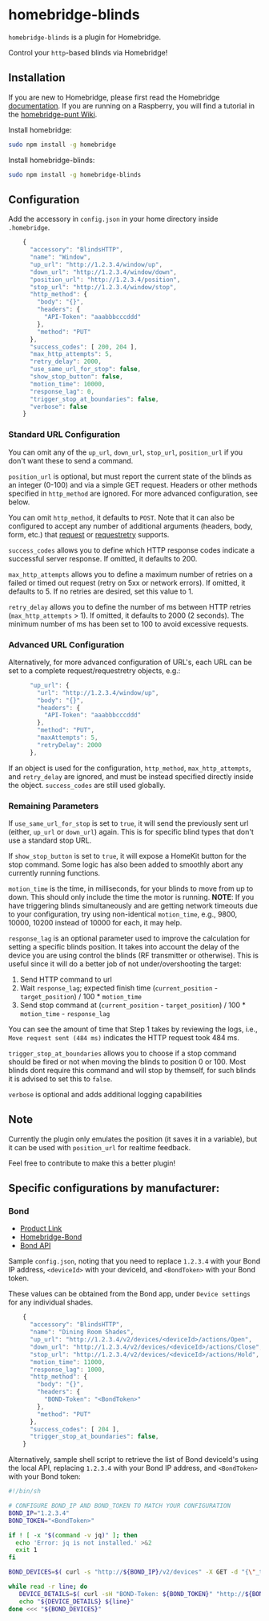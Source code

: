 # homebridge-blinds

`homebridge-blinds` is a plugin for Homebridge.

Control your `http`-based blinds via Homebridge!

## Installation

If you are new to Homebridge, please first read the Homebridge [documentation](https://www.npmjs.com/package/homebridge).
If you are running on a Raspberry, you will find a tutorial in the [homebridge-punt Wiki](https://github.com/cflurin/homebridge-punt/wiki/Running-Homebridge-on-a-Raspberry-Pi).

Install homebridge:
```sh
sudo npm install -g homebridge
```
Install homebridge-blinds:
```sh
sudo npm install -g homebridge-blinds
```

## Configuration

Add the accessory in `config.json` in your home directory inside `.homebridge`.

```js
    {
      "accessory": "BlindsHTTP",
      "name": "Window",
      "up_url": "http://1.2.3.4/window/up",
      "down_url": "http://1.2.3.4/window/down",
      "position_url": "http://1.2.3.4/position",
      "stop_url": "http://1.2.3.4/window/stop",
      "http_method": {
        "body": "{}",
        "headers": {
          "API-Token": "aaabbbcccddd"
        },
        "method": "PUT"
      },
      "success_codes": [ 200, 204 ],
      "max_http_attempts": 5,
      "retry_delay": 2000,
      "use_same_url_for_stop": false,
      "show_stop_button": false,
      "motion_time": 10000,
      "response_lag": 0,
      "trigger_stop_at_boundaries": false,
      "verbose": false
    }
```

### Standard URL Configuration

You can omit any of the `up_url`, `down_url`, `stop_url`, `position_url` if you don't want these to send a command.

`position_url` is optional, but must report the current state of the blinds as an integer (0-100) and via a simple GET request. Headers or other methods specified in `http_method` are ignored. For more advanced configuration, see below.

You can omit `http_method`, it defaults to `POST`. Note that it can also be configured to accept any number of additional arguments (headers, body, form, etc.) that [request](https://github.com/request/request) or [requestretry](https://github.com/FGRibreau/node-request-retry) supports.

`success_codes` allows you to define which HTTP response codes indicate a successful server response. If omitted, it defaults to 200.

`max_http_attempts` allows you to define a maximum number of retries on a failed or timed out request (retry on 5xx or network errors). If omitted, it defaults to 5. If no retries are desired, set this value to 1.

`retry_delay` allows you to define the number of ms between HTTP retries (`max_http_attempts` > 1). If omitted, it defaults to 2000 (2 seconds). The minimum number of ms has been set to 100 to avoid excessive requests.

### Advanced URL Configuration

Alternatively, for more advanced configuration of URL's, each URL can be set to a complete request/requestretry objects, e.g.:

```js
      "up_url": {
        "url": "http://1.2.3.4/window/up",
        "body": "{}",
        "headers": {
          "API-Token": "aaabbbcccddd"
        },
        "method": "PUT",
        "maxAttempts": 5,
        "retryDelay": 2000
      },
```

If an object is used for the configuration, `http_method`, `max_http_attempts`, and `retry_delay` are ignored, and must be instead specified directly inside the object. `success_codes` are still used globally.

### Remaining Parameters

If `use_same_url_for_stop` is set to `true`, it will send the previously sent url (either, `up_url` or `down_url`) again. This is for specific blind types that don't use a standard stop URL.

If `show_stop_button` is set to `true`, it will expose a HomeKit button for the stop command. Some logic has also been added to smoothly abort any currently running functions.

`motion_time` is the time, in milliseconds, for your blinds to move from up to down. This should only include the time the motor is running. **NOTE**: If you have triggering blinds simultaneously and are getting network timeouts due to your configuration, try using non-identical `motion_time`, e.g., 9800, 10000, 10200 instead of 10000 for each, it may help.

`response_lag` is an optional parameter used to improve the calculation for setting a specific blinds position. It takes into account the delay of the device you are using control the blinds (RF transmitter or otherwise). This is useful since it will do a better job of not under/overshooting the target:

1. Send HTTP command to url
2. Wait `response_lag`; expected finish time (`current_position` - `target_position`) / 100 * `motion_time`
3. Send stop command at (`current_position` - `target_position`) / 100 * `motion_time` - `response_lag`

You can see the amount of time that Step 1 takes by reviewing the logs, i.e., `Move request sent (484 ms)` indicates the HTTP request took 484 ms.

`trigger_stop_at_boundaries` allows you to choose if a stop command should be fired or not when moving the blinds to position 0 or 100.  Most blinds dont require this command and will stop by themself, for such blinds it is advised to set this to `false`.

`verbose` is optional and adds additional logging capabilities

## Note
Currently the plugin only emulates the position (it saves it in a variable), but it can be used with `position_url` for realtime feedback.

Feel free to contribute to make this a better plugin!

## Specific configurations by manufacturer:

### Bond

- [Product Link](https://bondhome.io/)
- [Homebridge-Bond](https://github.com/aarons22/homebridge-bond)
- [Bond API](http://docs-local.appbond.com/)

Sample `config.json`, noting that you need to replace `1.2.3.4` with your Bond IP address, `<deviceId>` with your deviceId, and `<BondToken>` with your Bond token. 

These values can be obtained from the Bond app, under `Device settings` for any individual shades.

```js
    {
      "accessory": "BlindsHTTP", 
      "name": "Dining Room Shades", 
      "up_url": "http://1.2.3.4/v2/devices/<deviceId>/actions/Open",
      "down_url": "http://1.2.3.4/v2/devices/<deviceId>/actions/Close", 
      "stop_url": "http://1.2.3.4/v2/devices/<deviceId>/actions/Hold", 
      "motion_time": 11000, 
      "response_lag": 1000, 
      "http_method": {
        "body": "{}", 
        "headers": {
          "BOND-Token": "<BondToken>"
        }, 
        "method": "PUT"
      }, 
      "success_codes": [ 204 ], 
      "trigger_stop_at_boundaries": false, 
    }
```

Alternatively, sample shell script to retrieve the list of Bond deviceId's using the local API, replacing `1.2.3.4` with your Bond IP address, and `<BondToken>` with your Bond token:

```sh
#!/bin/sh

# CONFIGURE BOND_IP AND BOND_TOKEN TO MATCH YOUR CONFIGURATION
BOND_IP="1.2.3.4"
BOND_TOKEN="<BondToken>"

if ! [ -x "$(command -v jq)" ]; then
  echo 'Error: jq is not installed.' >&2
  exit 1
fi

BOND_DEVICES=$( curl -s "http://${BOND_IP}/v2/devices" -X GET -d "{\"_token\": \"${BOND_TOKEN}\"}" | jq -r 'keys[]' | grep -v '_' )

while read -r line; do
   DEVICE_DETAILS=$( curl -sH "BOND-Token: ${BOND_TOKEN}" "http://${BOND_IP}/v2/devices/${line}" | jq '.name' )
   echo "${DEVICE_DETAILS} ${line}"
done <<< "${BOND_DEVICES}"
```